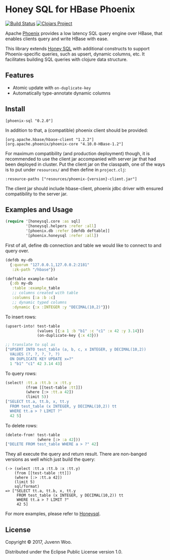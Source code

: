 # Honey SQL for HBase Phoenix

[![Build Status](https://travis-ci.org/juvenn/honeysql-phoenix.svg?branch=master)](https://travis-ci.org/juvenn/honeysql-phoenix)
[![Clojars Project](https://img.shields.io/clojars/v/walkingcloud/honeysql-phoenix.svg)](https://clojars.org/walkingcloud/honeysql-phoenix)

Apache [Phoenix](http://phoenix.apache.org) provides a low latency SQL
query engine over HBase, that enables clients query and write HBase
with ease.

This library extends [Honey SQL](https://github.com/jkk/honeysql) with
additional constructs to support Phoenix-specific queries, such as
upsert, dynamic columns, etc. It facilitates building SQL queries
with clojure data structure.

## Features

* Atomic update with `on-duplicate-key`
* Automatically type-annotate dynamic columns

## Install

    [phoenix-sql "0.2.0"]

In addition to that, a (compatible) phoenix client should be provided:

    [org.apache.hbase/hbase-client "1.2.2"]
    [org.apache.phoenix/phoenix-core "4.10.0-HBase-1.2"]

For maximum compatibility (and production deployment) though, it is
recommended to use the client jar accompanied with server jar that had
been deployed in cluster. Put the client jar on the classpath, one of
the ways is to put under `resources/` and then define in
`project.clj`:

    :resource-paths ["resources/phoenix-{version}-client.jar"]

The client jar should include hbase-client, phoenix jdbc driver with
ensured compatibility to the server jar.

## Examples and Usage

```clj
(require '[honeysql.core :as sql]
         '[honeysql.helpers :refer :all]
         '[phoenix.db :refer [defdb deftable]]
         '[phoenix.honeysql :refer :all])
```

First of all, define db connection and table we would like to connect to
and query over.

```clj
(defdb my-db
  {:quorum "127.0.0.1,127.0.0.2:2181"
   :zk-path "/hbase"})

(deftable example-table
  {:db my-db
   :table :example_table
   ;; columns created with table
   :columns [:a :b :c]
   ;; dynamic typed columns
   :dynamic {:x :INTEGER :y "DECIMAL(10,2)"}})
```

To insert rows:

```clj
(upsert-into! test-table
              (values [{:a 1 :b "b1" :c "c1" :x 42 :y 3.14}])
              (on-duplicate-key {:x 43}))

;; translate to sql as
["UPSERT INTO test_table (a, b, c, x INTEGER, y DECIMAL(10,2))
  VALUES (?, ?, ?, ?, ?)
  ON DUPLICATE KEY UPDATE x=?"
  1 "b1" "c1" 42 3.14 43]
```

To query rows:

```clj
(select! :tt.a :tt.b :x :tt.y
         (from [[test-table :tt]])
         (where [:> :tt.a 42])
         (limit 5))
["SELECT tt.a, tt.b, x, tt.y
  FROM test_table (x INTEGER, y DECIMAL(10,2)) tt
  WHERE tt.a > ? LIMIT ?"
  42 5]
```

To delete rows:

```clj
(delete-from! test-table
              (where [:> :a 42]))
["DELETE FROM test_table WHERE a > ?" 42]
```

They all execute the query and return result. There are non-banged versions
as well which just build the query:

```
(-> (select :tt.a :tt.b :x :tt.y)
    (from [[test-table :tt]])
    (where [:> :tt.a 42])
    (limit 5)
    sql/format)
=> ["SELECT tt.a, tt.b, x, tt.y
     FROM test_table (x INTEGER, y DECIMAL(10,2)) tt
     WHERE tt.a > ? LIMIT ?"
     42 5]
```

For more examples, please refer to [Honeysql](https://github.com/jkk/honeysql).

## License

Copyright © 2017, Juvenn Woo.

Distributed under the Eclipse Public License version 1.0.
